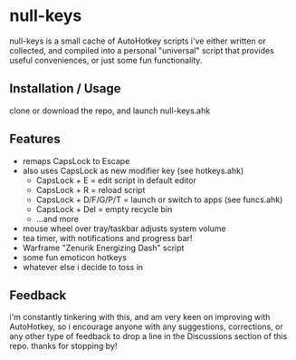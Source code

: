 # null-keys

null-keys is a small cache of AutoHotkey scripts i've either written or collected, and compiled into a personal "universal" script that provides useful conveniences, or just some fun functionality.

## Installation / Usage

clone or download the repo, and launch null-keys.ahk

## Features

- remaps CapsLock to Escape
- also uses CapsLock as new modifier key (see hotkeys.ahk)
  - CapsLock + E = edit script in default editor
  - CapsLock + R = reload script
  - CapsLock + D/F/G/P/T = launch or switch to apps (see funcs.ahk)
  - CapsLock + Del = empty recycle bin
  - ...and more
- mouse wheel over tray/taskbar adjusts system volume
- tea timer, with notifications and progress bar!
- Warframe "Zenurik Energizing Dash" script
- some fun emoticon hotkeys
- whatever else i decide to toss in

## Feedback

i'm constantly tinkering with this, and am very keen on improving with AutoHotkey, so i encourage anyone with any suggestions, corrections, or any other type of feedback to drop a line in the Discussions section of this repo. thanks for stopping by!
